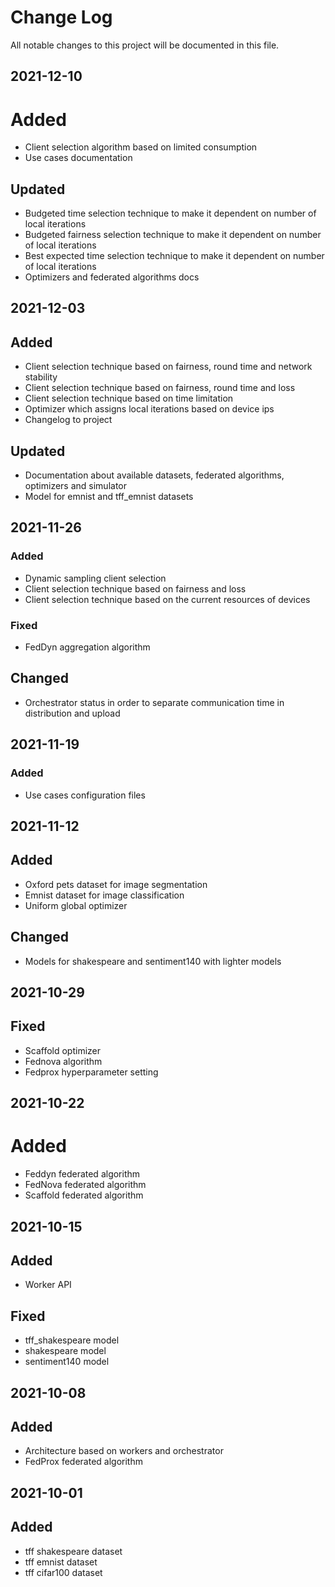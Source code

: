 
# Change Log
All notable changes to this project will be documented in this file.

## 2021-12-10

# Added
- Client selection algorithm based on limited consumption
- Use cases documentation

## Updated
- Budgeted time selection technique to make it dependent on number of local iterations
- Budgeted fairness selection technique to make it dependent on number of local iterations
- Best expected time selection technique to make it dependent on number of local iterations
- Optimizers and federated algorithms docs 

## 2021-12-03

## Added
- Client selection technique based on fairness, round time and network stability
- Client selection technique based on fairness, round time and loss
- Client selection technique based on time limitation
- Optimizer which assigns local iterations based on device ips
- Changelog to project

## Updated
- Documentation about available datasets, federated algorithms, optimizers and simulator
- Model for emnist and tff_emnist datasets
 
## 2021-11-26
 
### Added
- Dynamic sampling client selection
- Client selection technique based on fairness and loss
- Client selection technique based on the current resources of devices
 
### Fixed
- FedDyn aggregation algorithm

## Changed
- Orchestrator status in order to separate communication time in distribution and upload

## 2021-11-19
 
### Added
- Use cases configuration files

## 2021-11-12

## Added
- Oxford pets dataset for image segmentation
- Emnist dataset for image classification
- Uniform global optimizer

## Changed
- Models for shakespeare and sentiment140 with lighter models

## 2021-10-29

## Fixed
- Scaffold optimizer
- Fednova algorithm
- Fedprox hyperparameter setting

## 2021-10-22

# Added
- Feddyn federated algorithm
- FedNova federated algorithm
- Scaffold federated algorithm

## 2021-10-15

## Added
- Worker API

## Fixed
- tff_shakespeare model
- shakespeare model
- sentiment140 model

## 2021-10-08

## Added
- Architecture based on workers and orchestrator
- FedProx federated algorithm

## 2021-10-01

## Added
- tff shakespeare dataset
- tff emnist dataset
- tff cifar100 dataset
